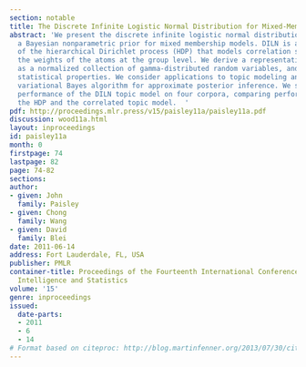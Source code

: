 ```yaml
---
section: notable
title: The Discrete Infinite Logistic Normal Distribution for Mixed-Membership Modeling
abstract: 'We present the discrete infinite logistic normal distribution (DILN, “"Dylan""),
  a Bayesian nonparametric prior for mixed membership models. DILN is a generalization
  of the hierarchical Dirichlet process (HDP) that models correlation structure between
  the weights of the atoms at the group level. We derive a representation of DILN
  as a normalized collection of gamma-distributed random variables, and study its
  statistical properties. We consider applications to topic modeling and derive a
  variational Bayes algorithm for approximate posterior inference. We study the empirical
  performance of the DILN topic model on four corpora, comparing performance with
  the HDP and the correlated topic model.  '
pdf: http://proceedings.mlr.press/v15/paisley11a/paisley11a.pdf
discussion: wood11a.html
layout: inproceedings
id: paisley11a
month: 0
firstpage: 74
lastpage: 82
page: 74-82
sections: 
author:
- given: John
  family: Paisley
- given: Chong
  family: Wang
- given: David
  family: Blei
date: 2011-06-14
address: Fort Lauderdale, FL, USA
publisher: PMLR
container-title: Proceedings of the Fourteenth International Conference on Artificial
  Intelligence and Statistics
volume: '15'
genre: inproceedings
issued:
  date-parts:
  - 2011
  - 6
  - 14
# Format based on citeproc: http://blog.martinfenner.org/2013/07/30/citeproc-yaml-for-bibliographies/
---
```

